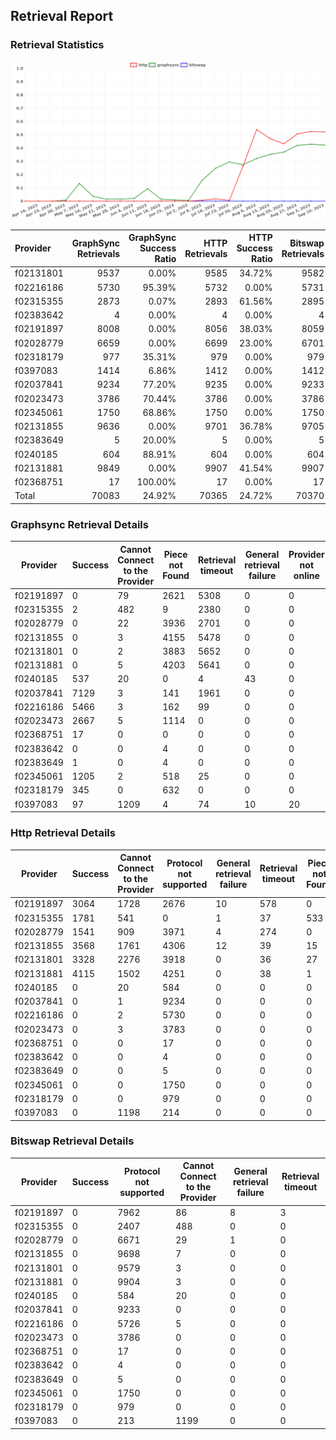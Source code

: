 ## Retrieval Report
### Retrieval Statistics
<img src="https://raw.githubusercontent.com/data-preservation-programs/filplus-checker-assets/main/filecoin-project/filecoin-plus-large-datasets/issues/1637/1694493937712.png"/>

| Provider  | GraphSync Retrievals | GraphSync Success Ratio | HTTP Retrievals | HTTP Success Ratio | Bitswap Retrievals | Bitswap Success Ratio |
| :-------- | -------------------: | ----------------------: | --------------: | -----------------: | -----------------: | --------------------: |
| f02131801 |                 9537 |                   0.00% |            9585 |             34.72% |               9582 |                 0.00% |
| f02216186 |                 5730 |                  95.39% |            5732 |              0.00% |               5731 |                 0.00% |
| f02315355 |                 2873 |                   0.07% |            2893 |             61.56% |               2895 |                 0.00% |
| f02383642 |                    4 |                   0.00% |               4 |              0.00% |                  4 |                 0.00% |
| f02191897 |                 8008 |                   0.00% |            8056 |             38.03% |               8059 |                 0.00% |
| f02028779 |                 6659 |                   0.00% |            6699 |             23.00% |               6701 |                 0.00% |
| f02318179 |                  977 |                  35.31% |             979 |              0.00% |                979 |                 0.00% |
| f0397083  |                 1414 |                   6.86% |            1412 |              0.00% |               1412 |                 0.00% |
| f02037841 |                 9234 |                  77.20% |            9235 |              0.00% |               9233 |                 0.00% |
| f02023473 |                 3786 |                  70.44% |            3786 |              0.00% |               3786 |                 0.00% |
| f02345061 |                 1750 |                  68.86% |            1750 |              0.00% |               1750 |                 0.00% |
| f02131855 |                 9636 |                   0.00% |            9701 |             36.78% |               9705 |                 0.00% |
| f02383649 |                    5 |                  20.00% |               5 |              0.00% |                  5 |                 0.00% |
| f0240185  |                  604 |                  88.91% |             604 |              0.00% |                604 |                 0.00% |
| f02131881 |                 9849 |                   0.00% |            9907 |             41.54% |               9907 |                 0.00% |
| f02368751 |                   17 |                 100.00% |              17 |              0.00% |                 17 |                 0.00% |
| Total     |                70083 |                  24.92% |           70365 |             24.72% |              70370 |                 0.00% |

### Graphsync Retrieval Details
| Provider  | Success | Cannot Connect to the Provider | Piece not Found | Retrieval timeout | General retrieval failure | Provider not online |
| --------- | ------- | ------------------------------ | --------------- | ----------------- | ------------------------- | ------------------- |
| f02191897 | 0       | 79                             | 2621            | 5308              | 0                         | 0                   |
| f02315355 | 2       | 482                            | 9               | 2380              | 0                         | 0                   |
| f02028779 | 0       | 22                             | 3936            | 2701              | 0                         | 0                   |
| f02131855 | 0       | 3                              | 4155            | 5478              | 0                         | 0                   |
| f02131801 | 0       | 2                              | 3883            | 5652              | 0                         | 0                   |
| f02131881 | 0       | 5                              | 4203            | 5641              | 0                         | 0                   |
| f0240185  | 537     | 20                             | 0               | 4                 | 43                        | 0                   |
| f02037841 | 7129    | 3                              | 141             | 1961              | 0                         | 0                   |
| f02216186 | 5466    | 3                              | 162             | 99                | 0                         | 0                   |
| f02023473 | 2667    | 5                              | 1114            | 0                 | 0                         | 0                   |
| f02368751 | 17      | 0                              | 0               | 0                 | 0                         | 0                   |
| f02383642 | 0       | 0                              | 4               | 0                 | 0                         | 0                   |
| f02383649 | 1       | 0                              | 4               | 0                 | 0                         | 0                   |
| f02345061 | 1205    | 2                              | 518             | 25                | 0                         | 0                   |
| f02318179 | 345     | 0                              | 632             | 0                 | 0                         | 0                   |
| f0397083  | 97      | 1209                           | 4               | 74                | 10                        | 20                  |

### Http Retrieval Details
| Provider  | Success | Cannot Connect to the Provider | Protocol not supported | General retrieval failure | Retrieval timeout | Piece not Found |
| --------- | ------- | ------------------------------ | ---------------------- | ------------------------- | ----------------- | --------------- |
| f02191897 | 3064    | 1728                           | 2676                   | 10                        | 578               | 0               |
| f02315355 | 1781    | 541                            | 0                      | 1                         | 37                | 533             |
| f02028779 | 1541    | 909                            | 3971                   | 4                         | 274               | 0               |
| f02131855 | 3568    | 1761                           | 4306                   | 12                        | 39                | 15              |
| f02131801 | 3328    | 2276                           | 3918                   | 0                         | 36                | 27              |
| f02131881 | 4115    | 1502                           | 4251                   | 0                         | 38                | 1               |
| f0240185  | 0       | 20                             | 584                    | 0                         | 0                 | 0               |
| f02037841 | 0       | 1                              | 9234                   | 0                         | 0                 | 0               |
| f02216186 | 0       | 2                              | 5730                   | 0                         | 0                 | 0               |
| f02023473 | 0       | 3                              | 3783                   | 0                         | 0                 | 0               |
| f02368751 | 0       | 0                              | 17                     | 0                         | 0                 | 0               |
| f02383642 | 0       | 0                              | 4                      | 0                         | 0                 | 0               |
| f02383649 | 0       | 0                              | 5                      | 0                         | 0                 | 0               |
| f02345061 | 0       | 0                              | 1750                   | 0                         | 0                 | 0               |
| f02318179 | 0       | 0                              | 979                    | 0                         | 0                 | 0               |
| f0397083  | 0       | 1198                           | 214                    | 0                         | 0                 | 0               |

### Bitswap Retrieval Details
| Provider  | Success | Protocol not supported | Cannot Connect to the Provider | General retrieval failure | Retrieval timeout |
| --------- | ------- | ---------------------- | ------------------------------ | ------------------------- | ----------------- |
| f02191897 | 0       | 7962                   | 86                             | 8                         | 3                 |
| f02315355 | 0       | 2407                   | 488                            | 0                         | 0                 |
| f02028779 | 0       | 6671                   | 29                             | 1                         | 0                 |
| f02131855 | 0       | 9698                   | 7                              | 0                         | 0                 |
| f02131801 | 0       | 9579                   | 3                              | 0                         | 0                 |
| f02131881 | 0       | 9904                   | 3                              | 0                         | 0                 |
| f0240185  | 0       | 584                    | 20                             | 0                         | 0                 |
| f02037841 | 0       | 9233                   | 0                              | 0                         | 0                 |
| f02216186 | 0       | 5726                   | 5                              | 0                         | 0                 |
| f02023473 | 0       | 3786                   | 0                              | 0                         | 0                 |
| f02368751 | 0       | 17                     | 0                              | 0                         | 0                 |
| f02383642 | 0       | 4                      | 0                              | 0                         | 0                 |
| f02383649 | 0       | 5                      | 0                              | 0                         | 0                 |
| f02345061 | 0       | 1750                   | 0                              | 0                         | 0                 |
| f02318179 | 0       | 979                    | 0                              | 0                         | 0                 |
| f0397083  | 0       | 213                    | 1199                           | 0                         | 0                 |
